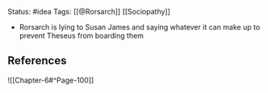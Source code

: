 Status: #idea
Tags: [[@Rorsarch]] [[Sociopathy]]

* Rorsarch is lying to Susan James and saying whatever it can make up to prevent Theseus from boarding them

## References

![[Chapter-6#^Page-100]] 
